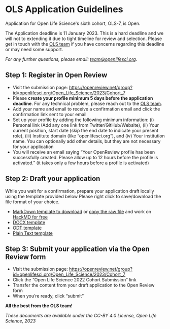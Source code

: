 # OLS Application Guidelines

Application for Open Life Science's sixth cohort, OLS-7, is Open. 

The Application deadline is 11 January 2023. 
This is a hard deadline and we will not to extending it due to tight timeline for review and selection. 
Please get in touch with the [OLS team](mailto:team@openlifesci.org) if you have concerns regarding this deadline or may need some support.

*For any further questions, please email: [team@openlifesci.org](mailto:team@openlifesci.org).*

## Step 1: Register in Open Review

- Visit the submission page: https://openreview.net/group?id=openlifesci.org/Open_Life_Science/2023/Cohort_7 
- Please **create your profile minimum 5 days before the application deadline**. For any technical problem, please reach out to the [OLS team](mailto:team@openlifesci.org).
- Add your name and email to receive a confirmation email and click the confirmation link sent to your email
- Set up your profile by adding the following minimum information: (i) Personal link (Add any one link from Twitter/GitHub/Website), (ii) Your current position, start date (skip the end date to indicate your present role), (iii) Institute domain (like “openlifesci.org”), and (iv) Your institution name. You can optionally add other details, but they are not necessary for your application 
- You will receive an email saying “Your OpenReview profile has been successfully created. Please allow up to 12 hours before the profile is activated.” (it takes only a few hours before a profile is activated)

## Step 2: Draft your application

While you wait for a confirmation, prepare your application draft locally using the template provided below
Please right click to save/download the file format of your choice.
- [MarkDown template to download](https://github.com/open-life-science/application-forms/raw/master/OLS-application-template.md) or [copy the raw file](https://raw.githubusercontent.com/open-life-science/application-forms/master/OLS-application-template.md) and work on [HackMD for free](https://hackmd.io/)
- [DOCX template](https://github.com/open-life-science/application-forms/raw/master/OLS-application-template.docx)
- [ODT template](https://github.com/open-life-science/application-forms/raw/master/OLS-application-template.odt)
- [Plain Text template](https://github.com/open-life-science/application-forms/raw/master/OLS-application-template.txt)

## Step 3: Submit your application via the Open Review form

- Visit the submission page: https://openreview.net/group?id=openlifesci.org/Open_Life_Science/2023/Cohort_7
- Click the “Open Life Science 2022 Cohort Submission” link
- Transfer the content from your draft application to the Open Review form 
- When you’re ready, click “submit” 

**All the best from the OLS team!**

*These documents are available under the CC-BY 4.0 License, Open Life Science, 2023*
